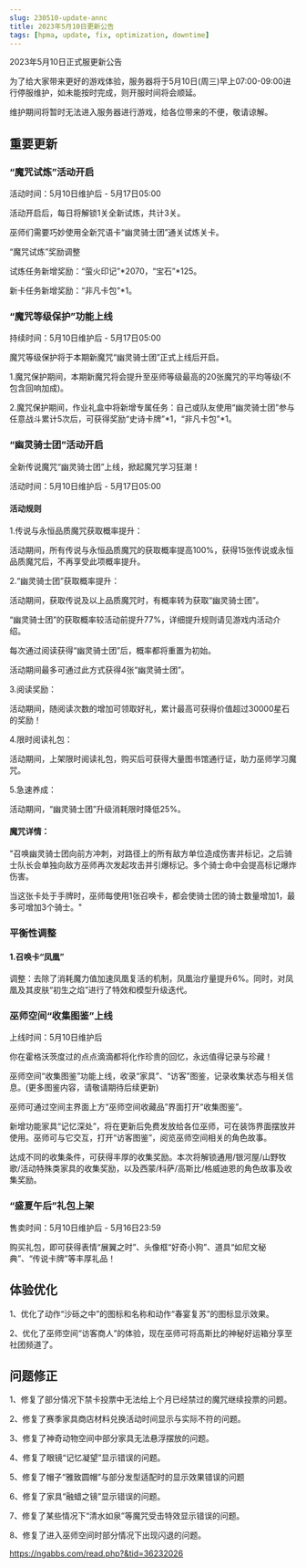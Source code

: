 ```yaml
---
slug: 230510-update-annc
title: 2023年5月10日更新公告
tags: [hpma, update, fix, optimization, downtime]
---
```


2023年5月10日正式服更新公告

<!--truncate-->

为了给大家带来更好的游戏体验，服务器将于5月10日(周三)早上07:00-09:00进行停服维护，如未能按时完成，则开服时间将会顺延。

维护期间将暂时无法进入服务器进行游戏，给各位带来的不便，敬请谅解。

## 重要更新

### “魔咒试炼”活动开启

活动时间：5月10日维护后 - 5月17日05:00

活动开启后，每日将解锁1关全新试炼，共计3关。

巫师们需要巧妙使用全新咒语卡“幽灵骑士团”通关试炼关卡。

“魔咒试炼”奖励调整

试炼任务新增奖励：“萤火印记”*2070，“宝石”*125。

新卡任务新增奖励：“非凡卡包”*1。

### “魔咒等级保护”功能上线

持续时间：5月10日维护后 - 5月17日05:00

魔咒等级保护将于本期新魔咒“幽灵骑士团”正式上线后开启。

1.魔咒保护期间，本期新魔咒将会提升至巫师等级最高的20张魔咒的平均等级(不包含回响加成)。

2.魔咒保护期间，作业礼盒中将新增专属任务：自己或队友使用“幽灵骑士团”参与任意战斗累计5次后，可获得奖励“史诗卡牌”*1，“非凡卡包”*1。

### “幽灵骑士团”活动开启

全新传说魔咒“幽灵骑士团”上线，掀起魔咒学习狂潮！

活动时间：5月10日维护后 - 5月17日05:00

#### 活动规则

1.传说与永恒品质魔咒获取概率提升：

活动期间，所有传说与永恒品质魔咒的获取概率提高100%，获得15张传说或永恒品质魔咒后，不再享受此项概率提升。

2.“幽灵骑士团”获取概率提升：

活动期间，获取传说及以上品质魔咒时，有概率转为获取“幽灵骑士团”。

“幽灵骑士团”的获取概率较活动前提升77%，详细提升规则请见游戏内活动介绍。

每次通过阅读获得“幽灵骑士团”后，概率都将重置为初始。

活动期间最多可通过此方式获得4张“幽灵骑士团”。

3.阅读奖励：

活动期间，随阅读次数的增加可领取好礼，累计最高可获得价值超过30000星石的奖励！

4.限时阅读礼包：

活动期间，上架限时阅读礼包，购买后可获得大量图书馆通行证，助力巫师学习魔咒。

5.急速养成：

活动期间，“幽灵骑士团”升级消耗限时降低25%。

#### <span id="description">魔咒详情：</span>

"召唤幽灵骑士团向前方冲刺，对路径上的所有敌方单位造成伤害并标记，之后骑士队长会单独向敌方巫师再次发起攻击并引爆标记。多个骑士命中会提高标记爆炸伤害。

当这张卡处于手牌时，巫师每使用1张召唤卡，都会使骑士团的骑士数量增加1，最多可增加3个骑士。"

### <span id="adjustment">平衡性调整</span>

#### 1.召唤卡“凤凰”

调整：去除了消耗魔力值加速凤凰复活的机制，凤凰治疗量提升6%。同时，对凤凰及其皮肤“初生之焰”进行了特效和模型升级迭代。

### 巫师空间“收集图鉴”上线

上线时间：5月10日维护后

你在霍格沃茨度过的点点滴滴都将化作珍贵的回忆，永远值得记录与珍藏！

巫师空间“收集图鉴”功能上线，收录“家具”、“访客”图鉴，记录收集状态与相关信息。(更多图鉴内容，请敬请期待后续更新)

巫师可通过空间主界面上方“巫师空间收藏品”界面打开“收集图鉴”。

新增功能家具“记忆深处”，将在更新后免费发放给各位巫师，可在装饰界面摆放并使用。巫师可与它交互，打开“访客图鉴”，阅览巫师空间相关的角色故事。

达成不同的收集条件，可获得丰厚的收集奖励。本次将解锁通用/银河屋/山野牧歌/活动特殊类家具的收集奖励，以及西蒙/科萨/高斯比/格威迪恩的角色故事及收集奖励。

### “盛夏午后”礼包上架

售卖时间：5月10日维护后 - 5月16日23:59

购买礼包，即可获得表情“展翼之时”、头像框“好奇小狗”、道具“如尼文秘典”、“传说卡牌”等丰厚礼品！

## 体验优化

1、优化了动作“沙砾之中”的图标和名称和动作“春宴复苏”的图标显示效果。

2、优化了巫师空间“访客商人”的体验，现在巫师可将高斯比的神秘好运箱分享至社团频道了。

## 问题修正

1、修复了部分情况下禁卡投票中无法给上个月已经禁过的魔咒继续投票的问题。

2、修复了赛季家具商店材料兑换活动时间显示与实际不符的问题。

3、修复了神奇动物空间中部分家具无法悬浮摆放的问题。

4、修复了眼镜“记忆凝望”显示错误的问题。

5、修复了帽子“雅致圆帽”与部分发型适配时的显示效果错误的问题

6、修复了家具“融蜡之镜”显示错误的问题。

7、修复了某些情况下“清水如泉”等魔咒受击特效显示错误的问题。

8、修复了进入巫师空间时部分情况下出现闪退的问题。

https://ngabbs.com/read.php?&tid=36232026